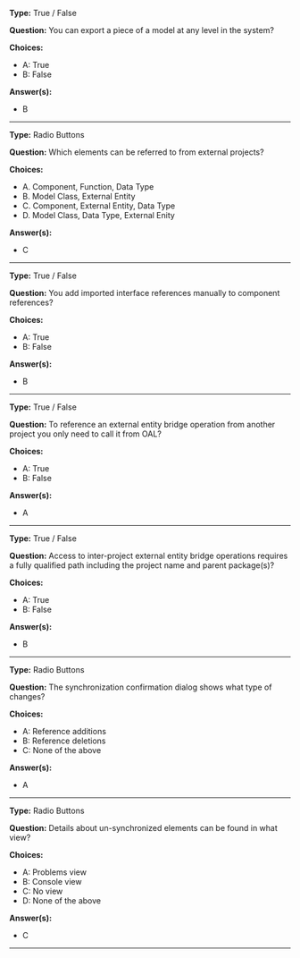 __Type:__ True / False

__Question:__ You can export a piece of a model at any level in the system?

__Choices:__
  - A: True
  - B: False
  
__Answer(s):__
  - B

----

__Type:__ Radio Buttons

__Question:__ Which elements can be referred to from external projects?

__Choices:__ 
  - A. Component, Function, Data Type
  - B. Model Class, External Entity
  - C. Component, External Entity, Data Type
  - D. Model Class, Data Type, External Enity
  
__Answer(s):__
  - C

----
  
__Type:__ True / False
 
__Question:__ You add imported interface references manually to component references?

__Choices:__
  - A: True
  - B: False
  
__Answer(s):__
  - B
  
----
  
__Type:__ True / False
 
__Question:__ To reference an external entity bridge operation from another project you only need to call it from OAL?

__Choices:__
  - A: True
  - B: False
  
__Answer(s):__
  - A
  
----

__Type:__ True / False

__Question:__ Access to inter-project external entity bridge operations requires a fully qualified path including the project name and parent package(s)?

__Choices:__
  - A:  True
  - B:  False
  
__Answer(s):__
  - B
  
----

__Type:__ Radio Buttons
 
__Question:__ The synchronization confirmation dialog shows what type of changes?

__Choices:__
  - A: Reference additions
  - B: Reference deletions
  - C: None of the above
  
__Answer(s):__
  - A
  
----

__Type:__ Radio Buttons

__Question:__ Details about un-synchronized elements can be found in what view?

__Choices:__
  - A:  Problems view
  - B:  Console view
  - C:  No view
  - D:  None of the above
  
__Answer(s):__
  - C
  
----
